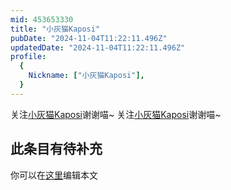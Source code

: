 ```yaml
---
mid: 453653330
title: "小灰猫Kaposi"
pubDate: "2024-11-04T11:22:11.496Z"
updatedDate: "2024-11-04T11:22:11.496Z"
profile:
  {
    Nickname: ["小灰猫Kaposi"],
  }
---
```


关注[小灰猫Kaposi](https://space.bilibili.com/453653330)谢谢喵~ 关注[小灰猫Kaposi](https://space.bilibili.com/453653330)谢谢喵~

## 此条目有待补充
你可以在[这里](https://github.com/Yuhanawa/VTuber.ICU-Content/edit/master/v/小灰猫Kaposi/index.md)编辑本文
